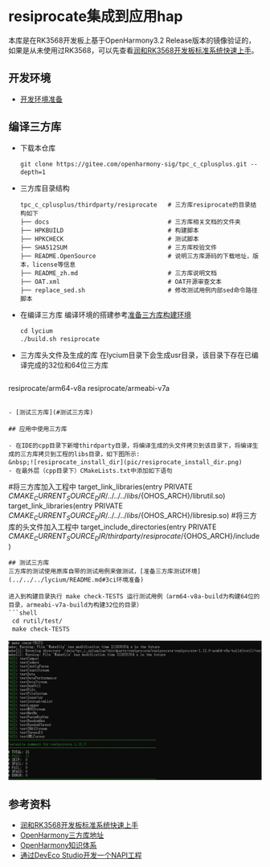 # resiprocate集成到应用hap
本库是在RK3568开发板上基于OpenHarmony3.2 Release版本的镜像验证的，如果是从未使用过RK3568，可以先查看[润和RK3568开发板标准系统快速上手](https://gitee.com/openharmony-sig/knowledge_demo_temp/tree/master/docs/rk3568_helloworld)。
## 开发环境

- [开发环境准备](../../../docs/hap_integrate_environment.md)

## 编译三方库
- 下载本仓库
  ```
  git clone https://gitee.com/openharmony-sig/tpc_c_cplusplus.git --depth=1
  ```
  
- 三方库目录结构
  ```
  tpc_c_cplusplus/thirdparty/resiprocate   # 三方库resiprocate的目录结构如下
  ├── docs                                 # 三方库相关文档的文件夹                     
  ├── HPKBUILD                             # 构建脚本
  ├── HPKCHECK                             # 测试脚本
  ├── SHA512SUM                            # 三方库校验文件
  ├── README.OpenSource                    # 说明三方库源码的下载地址，版本，license等信息
  ├── README_zh.md                         # 三方库说明文档
  ├── OAT.xml                              # OAT开源审查文本
  ├── replace_sed.sh                       # 修改测试用例内部sed命令路径脚本
  ```
  
- 在编译三方库
  编译环境的搭建参考[准备三方库构建环境](../../../lycium/README.md#1编译环境准备)
  
  ```
  cd lycium
  ./build.sh resiprocate
  ```
  
- 三方库头文件及生成的库
  在lycium目录下会生成usr目录，该目录下存在已编译完成的32位和64位三方库
  
  ```
resiprocate/arm64-v8a   resiprocate/armeabi-v7a
  ```
  
- [测试三方库](#测试三方库)

## 应用中使用三方库

- 在IDE的cpp目录下新增thirdparty目录，将编译生成的头文件拷贝到该目录下，将编译生成的三方库拷贝到工程的libs目录，如下图所示:
  &nbsp;![resiprocate_install_dir](pic/resiprocate_install_dir.png)
- 在最外层（cpp目录下）CMakeLists.txt中添加如下语句
  ```
  #将三方库加入工程中
  target_link_libraries(entry  PRIVATE ${CMAKE_CURRENT_SOURCE_DIR}/../../../libs/${OHOS_ARCH}/librutil.so)
  target_link_libraries(entry  PRIVATE ${CMAKE_CURRENT_SOURCE_DIR}/../../../libs/${OHOS_ARCH}/libresip.so)
  #将三方库的头文件加入工程中
  target_include_directories(entry PRIVATE ${CMAKE_CURRENT_SOURCE_DIR}/thirdparty/resiprocate/${OHOS_ARCH}/include)
  ```
## 测试三方库
三方库的测试使用原库自带的测试用例来做测试，[准备三方库测试环境](../../../lycium/README.md#3ci环境准备)

进入到构建目录执行 make check-TESTS 运行测试用例（arm64-v8a-build为构建64位的目录，armeabi-v7a-build为构建32位的目录）
```shell
   cd rutil/test/
   make check-TESTS
```

![resiprocate_test](pic/resiprocate_test.png)


## 参考资料
- [润和RK3568开发板标准系统快速上手](https://gitee.com/openharmony-sig/knowledge_demo_temp/tree/master/docs/rk3568_helloworld)
- [OpenHarmony三方库地址](https://gitee.com/openharmony-tpc)
- [OpenHarmony知识体系](https://gitee.com/openharmony-sig/knowledge)
- [通过DevEco Studio开发一个NAPI工程](https://gitee.com/openharmony-sig/knowledge_demo_temp/blob/master/docs/napi_study/docs/hello_napi.md)
